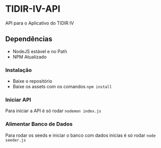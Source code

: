 # TIDIR-IV-API
API para o Aplicativo do TIDIR IV

## Dependências
- NodeJS estável e no Path
- NPM Atualizado

### Instalação
- Baixe o repositório
- Baixe os assets com os comandos `npm install`

### Iniciar API
Para iniciar a API é só rodar `nodemon index.js`

### Alimentar Banco de Dados
Para rodar os seeds e iniciar o banco com dados inicias é só rodar `node seeder.js`
